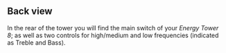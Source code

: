 ## Back view

In the rear of the tower you will find the main switch of your *Energy Tower 8*; as well as two controls for high/medium and low frequencies (indicated as Treble and Bass).
